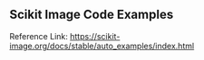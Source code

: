 ## Scikit Image Code Examples
Reference Link: https://scikit-image.org/docs/stable/auto_examples/index.html